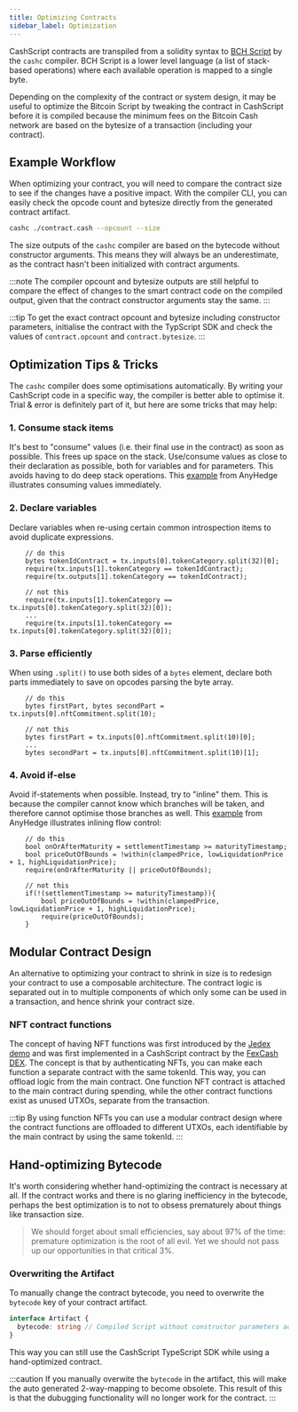 ```yaml
---
title: Optimizing Contracts
sidebar_label: Optimization
---
```


CashScript contracts are transpiled from a solidity syntax to [BCH Script](https://reference.cash/protocol/blockchain/script) by the `cashc` compiler. BCH Script is a lower level language (a list of stack-based operations) where each available operation is mapped to a single byte.

Depending on the complexity of the contract or system design, it may be useful to optimize the Bitcoin Script by tweaking the contract in CashScript before it is compiled because the minimum fees on the Bitcoin Cash network are based on the bytesize of a transaction (including your contract).

## Example Workflow

When optimizing your contract, you will need to compare the contract size to see if the changes have a positive impact.
With the compiler CLI, you can easily check the opcode count and bytesize directly from the generated contract artifact.

```bash
cashc ./contract.cash --opcount --size
```

The size outputs of the `cashc` compiler are based on the bytecode without constructor arguments. This means they will always be an underestimate, as the contract hasn't been initialized with contract arguments.

:::note
The compiler opcount and bytesize outputs are still helpful to compare the effect of changes to the smart contract code on the compiled output, given that the contract constructor arguments stay the same.
:::

:::tip
To get the exact contract opcount and bytesize including constructor parameters, initialise the contract with the TypScript SDK and check the values of `contract.opcount` and `contract.bytesize`.
:::

## Optimization Tips & Tricks

The `cashc` compiler does some optimisations automatically. By writing your CashScript code in a specific way, the compiler is better able to optimise it. Trial & error is definitely part of it, but here are some tricks that may help:

### 1. Consume stack items

It's best to "consume" values (i.e. their final use in the contract) as soon as possible. This frees up space on the stack.
Use/consume values as close to their declaration as possible, both for variables and for parameters. This avoids having to do deep stack operations. This [example](https://gitlab.com/GeneralProtocols/anyhedge/contracts/-/blob/development/contracts/v0.11/contract.cash#L61-72) from AnyHedge illustrates consuming values immediately.

### 2. Declare variables

Declare variables when re-using certain common introspection items to avoid duplicate expressions.

```solidity title="Example CashScript code"
    // do this
    bytes tokenIdContract = tx.inputs[0].tokenCategory.split(32)[0];
    require(tx.inputs[1].tokenCategory == tokenIdContract);
    require(tx.outputs[1].tokenCategory == tokenIdContract);

    // not this
    require(tx.inputs[1].tokenCategory == tx.inputs[0].tokenCategory.split(32)[0]);
    ...
    require(tx.inputs[1].tokenCategory == tx.inputs[0].tokenCategory.split(32)[0]);
```

### 3. Parse efficiently
When using `.split()` to use both sides of a `bytes` element, declare both parts immediately to save on opcodes parsing the byte array.

```solidity title="Example CashScript code"
    // do this
    bytes firstPart, bytes secondPart = tx.inputs[0].nftCommitment.split(10);

    // not this
    bytes firstPart = tx.inputs[0].nftCommitment.split(10)[0];
    ...
    bytes secondPart = tx.inputs[0].nftCommitment.split(10)[1];
```
### 4. Avoid if-else

Avoid if-statements when possible. Instead, try to "inline" them. This is because the compiler cannot know which branches will be taken, and therefore cannot optimise those branches as well. This [example](https://gitlab.com/GeneralProtocols/anyhedge/contracts/-/blob/development/contracts/v0.11/contract.cash#L128-130) from AnyHedge illustrates inlining flow control:

```solidity title="AnyHedge CashScript code"
    // do this
    bool onOrAfterMaturity = settlementTimestamp >= maturityTimestamp;
    bool priceOutOfBounds = !within(clampedPrice, lowLiquidationPrice + 1, highLiquidationPrice);
    require(onOrAfterMaturity || priceOutOfBounds);

    // not this
    if(!(settlementTimestamp >= maturityTimestamp)){
        bool priceOutOfBounds = !within(clampedPrice, lowLiquidationPrice + 1, highLiquidationPrice);
        require(priceOutOfBounds);
    }
```

## Modular Contract Design

An alternative to optimizing your contract to shrink in size is to redesign your contract to use a composable architecture. The contract logic is separated out in to multiple components of which only some can be used in a transaction, and hence shrink your contract size.

### NFT contract functions

The concept of having NFT functions was first introduced by the [Jedex demo](https://github.com/bitjson/jedex#demonstrated-concepts) and was first implemented in a CashScript contract by the [FexCash DEX](https://github.com/fex-cash/fex/blob/main/whitepaper/fex_whitepaper.md). The concept is that by authenticating NFTs, you can make each function a separate contract with the same tokenId. This way, you can offload logic from the main contract. One function NFT contract is attached to the main contract during spending, while the other contract functions exist as unused UTXOs, separate from the transaction.

:::tip
By using function NFTs you can use a modular contract design where the contract functions are offloaded to different UTXOs, each identifiable by the main contract by using the same tokenId.
:::

## Hand-optimizing Bytecode

It's worth considering whether hand-optimizing the contract is necessary at all. If the contract works and there is no glaring inefficiency in the bytecode, perhaps the best optimization is to not to obsess prematurely about things like transaction size.

>We should forget about small efficiencies, say about 97% of the time: premature optimization is the root of all evil. Yet we should not pass up our opportunities in that critical 3%.

### Overwriting the Artifact

To manually change the contract bytecode, you need to overwrite the `bytecode` key of your contract artifact.

```typescript
interface Artifact {
  bytecode: string // Compiled Script without constructor parameters added (in ASM format)
}
```

This way you can still use the CashScript TypeScript SDK while using a hand-optimized contract.

:::caution
If you manually overwite the `bytecode` in the artifact, this will make the auto generated 2-way-mapping to become obsolete.
This result of this is that the dubugging functionality will no longer work for the contract.
:::
